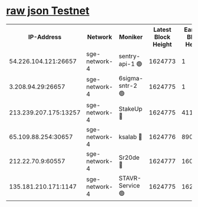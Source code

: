 
[raw json Testnet](https://rpc-check.sget.stavr.tech/sget/rpc-sget-result.json)
=


<table><tr><th>IP-Address</th><th>Network</th><th>Moniker</th><th>Latest Block Height</th><th>Earliest Block Height</th><th>Catching Up</th><th>Tx Index</th><th>Voting Power</th><th>Scan Time</th></tr><tr><td>54.226.104.121:26657</td><td>sge-network-4</td><td>sentry-api-1 🟢</td><td>1624773</td><td>1</td><td>False</td><td>on</td><td>0</td><td>2024-02-18T11:37:44.316506511UTC</td></tr><tr><td>3.208.94.29:26657</td><td>sge-network-4</td><td>6sigma-sntr-2 🟢</td><td>1624775</td><td>1</td><td>False</td><td>on</td><td>0</td><td>2024-02-18T11:37:54.701898273UTC</td></tr><tr><td>213.239.207.175:13257</td><td>sge-network-4</td><td>StakeUp 🔴</td><td>1624775</td><td>411001</td><td>False</td><td>off</td><td>100</td><td>2024-02-18T11:37:53.564725774UTC</td></tr><tr><td>65.109.88.254:30657</td><td>sge-network-4</td><td>ksalab 🔴</td><td>1624776</td><td>890001</td><td>False</td><td>off</td><td>2172</td><td>2024-02-18T11:38:01.238334295UTC</td></tr><tr><td>212.22.70.9:60557</td><td>sge-network-4</td><td>Sr20de 🔴</td><td>1624777</td><td>1608978</td><td>False</td><td>on</td><td>104</td><td>2024-02-18T11:38:03.757362642UTC</td></tr><tr><td>135.181.210.171:1147</td><td>sge-network-4</td><td>STAVR-Service 🟢</td><td>1624775</td><td>1621001</td><td>False</td><td>on</td><td>0</td><td>2024-02-18T11:37:53.976720743UTC</td></tr></table>
